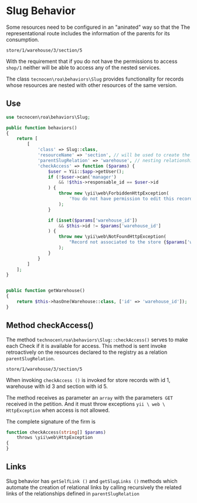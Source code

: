 Slug Behavior
=============

Some resources need to be configured in an "aninated" way so that the
The representational route includes the information of the parents for its consumption.

`store/1/warehouse/3/section/5`

With the requirement that if you do not have the permissions to access `shop/1`
neither will be able to access any of the nested services.

The class `tecnocen\roa\behaviors\Slug` provides functionality for records
whose resources are nested with other resources of the same version.

Use
---

```php
use tecnocen\roa\behaviors\Slug;

public function behaviors()
{
    return [
        [
            'class' => Slug::class,
            'resourceName' => 'section', // will be used to create the links
            'parentSlugRelation' => 'warehouse', // nesting relationship
            'checkAccess' => function ($params) {
                $user = Yii::$app->getUser();
                if (!$user->can('manager')
                    && !$this->responsable_id == $user->id
                ) {
                    throw new \yii\web\ForbiddenHttpException(
                        'You do not have permission to edit this record.'
                    );
                }

                if (isset($params['warehouse_id'])
                    && $this->id != $params['warehouse_id']
                ) {
                    throw new \yii\web\NotFoundHttpException(
                        "Record not associated to the store {$params['warehouse_id']}."
                    );
                }
            }
        ]
    ];
}


public function getWarehouse()
{
    return $this->hasOne(Warehouse::class, ['id' => 'warehouse_id']);
}
```

Method checkAccess()
--------------------

The method `technocen\roa\behaviors\Slug::checkAccess()` serves to make each
Check if it is available for access. This method is sent
invoke retroactively on the resources declared to the registry
as a relation `parentSlugRelation`.

`store/1/warehouse/3/section/5`

When invoking `checkAccess ()` is invoked for store records with id 1,
warehouse with id 3 and section with id 5.

The method receives as parameter an `array` with the parameters` GET`
received in the petition. And it must throw exceptions `yii \ web \ HttpException`
when access is not allowed.

The complete signature of the firm is

```php
function checkAccess(string[] $params)
    throws \yii\web\HttpException
{
}
```

Links
-----

Slug behavior has `getSelfLink ()` and `getSlugLinks ()` methods which
automate the creation of relational links by calling recursively
the related links of the relationships defined in `parentSlugRelation`
